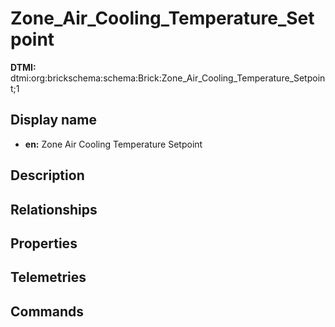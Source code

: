 # Zone_Air_Cooling_Temperature_Setpoint
**DTMI:** dtmi:org:brickschema:schema:Brick:Zone_Air_Cooling_Temperature_Setpoint;1
## Display name
- **en:** Zone Air Cooling Temperature Setpoint
## Description
## Relationships
## Properties
## Telemetries
## Commands
